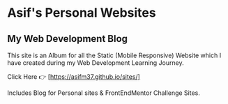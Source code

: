 # Asif's Personal Websites

## My Web Development Blog
This site is an Album for all the Static (Mobile Responsive) Website which I have created during my Web Development Learning Journey.

Click Here 👉 [https://asifm37.github.io/sites/]

  [https://asifm37.github.io/sites/]: https://asifm37.github.io/sites/ "Asif M | Web Development Blog - HTML, CSS & JS"
  
Includes Blog for Personal sites & FrontEndMentor Challenge Sites.
